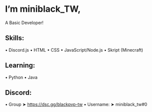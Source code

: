 # I’m miniblack_TW,
A Basic Developer!
## Skills:
• Discord.js
• HTML
• CSS
• JavaScript/Node.js
• Skript (Minecraft)
## Learning:
• Python
• Java
## Discord:
• Group
    ➤ https://dsc.gg/blackpvp-tw 
• Username:
    ➤ miniblack_tw#0